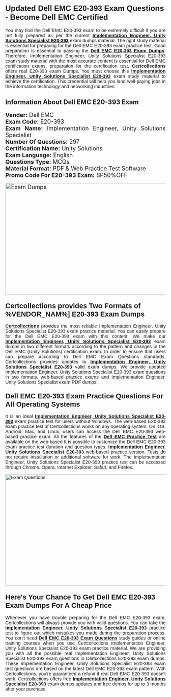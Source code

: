 <h1><span style="font-size:24px"><span style="font-family:Calibri,sans-serif"><strong>Updated Dell EMC E20-393 Exam Questions - Become Dell EMC Certified</strong></span></span></h1> <p style="text-align:justify"><span style="font-size:11pt"><span style="font-family:Calibri,sans-serif">You may find the Dell EMC E20-393 exam to be extremely difficult if you are not fully prepared as per the current <u><strong>Implementation Engineer, Unity Solutions Specialist E20-393</strong></u> exam dumps material. The right study material is essential for preparing for the Dell EMC E20-393 exam practice test. Good preparation is essential to passing the <a href="https://www.certcollections.com/e20-393-exam-questions"><u><strong>Dell EMC E20-393 Exam Dumps</strong></u></a>. Therefore, Implementation Engineer, Unity Solutions Specialist E20-393 exam study material with the most accurate content is essential for Dell EMC certification exams. preparation for the certification test, <strong>Certcollections</strong> offers real E20-393 exam Dumps. You must choose this <u><strong>Implementation Engineer, Unity Solutions Specialist E20-393</strong></u> exam study material to achieve the certification. This credential will help you land well-paying jobs in the information technology and networking industries.</span></span></p> <h2 style="text-align:justify"><strong><span style="font-size:20px">Information About Dell EMC E20-393 Exam</span></strong></h2> <p style="text-align:justify"><span style="font-size:18px"><strong>Vender:</strong> Dell EMC<br /> <strong>Exam Code:</strong> E20-393<br /> <strong>Exam Name:</strong> Implementation Engineer, Unity Solutions Specialist<br /> <strong>Number Of Questions:</strong> 297<br /> <strong>Certification Name:</strong> Unity Solutions<br /> <strong>Exam Language:</strong> English<br /> <strong>Questions Type:</strong> MCQs<br /> <strong>Material Format:</strong> PDF & Web Practice Test Software<br /> <strong>Promo Code For E20-393 Exam:</strong> SP50%OFF</span></p> <p style="text-align:justify"><span style="font-size:18px"><a href="https://www.certcollections.com/e20-393-exam-questions" rel="no-follow"><img alt="Exam Dumps" src="https://www.certcollections.com/uploads/content/certcollections.jpg" style="height:350px; width:750px" /></a></span></p> <h3><span style="font-size:22px"><span style="font-family:Calibri,sans-serif"><strong>Certcollections provides Two Formats of %VENDOR_NAM%] E20-393 Exam Dumps</strong></span></span></h3> <p style="text-align:justify"><span style="font-size:11pt"><span style="font-family:Calibri,sans-serif"><a href="https://www.certcollections.com/"><u><strong>Certcollections</strong></u></a> provides the most reliable Implementation Engineer, Unity Solutions Specialist E20-393 exam practice material. You can easily prepare for the Dell EMC E20-393 exam with this content. We make our <u><strong>Implementation Engineer, Unity Solutions Specialist E20-393</strong></u> exam dumps in two different formats according to the pattern and changes in the Dell EMC (Unity Solutions) certification exam. In order to ensure that users can prepare according to Dell EMC Exam Questions standards, Certcollections provides updates to <u><strong>Implementation Engineer, Unity Solutions Specialist E20-393</strong></u> valid exam dumps. We provide updated Implementation Engineer, Unity Solutions Specialist E20-393 exam questions in two formats, web-based practice exams and Implementation Engineer, Unity Solutions Specialist exam PDF dumps.</span></span></p> <h3><span style="font-size:22px"><span style="font-family:Calibri,sans-serif"><strong>Dell EMC E20-393 Exam Practice Questions For All Operating Systems</strong></span></span></h3> <p style="text-align:justify"><span style="font-size:11pt"><span style="font-family:Calibri,sans-serif">It is an ideal <u><strong>Implementation Engineer, Unity Solutions Specialist E20-393</strong></u> exam practice test for users without Windows. The web-based E20-393 exam practice test of Certcollections works on any operating system. On iOS, Android, Mac, and Linux, users can access the Dell EMC E20-393 web-based practice exam. All the features of the <a href="https://www.certcollections.com/dell-emc-exam-dumps"><u><strong>Dell EMC Practice Test</strong></u></a> are available on the web-based It is possible to customize the Dell EMC E20-393 exam practice test duration and question types. <u><strong>Implementation Engineer, Unity Solutions Specialist E20-393</strong></u> web-based practice version. Tests do not require installation or additional software for work. The Implementation Engineer, Unity Solutions Specialist E20-393 practice test can be accessed through Chrome, Opera, Internet Explorer, Safari, and Firefox.</span></span></p> <p style="text-align:justify"><span style="font-size:11pt"><span style="font-family:Calibri,sans-serif"><a href="https://www.certcollections.com/e20-393-exam-questions" rel="no-follow"><img alt="Exam Questions" src="https://www.certcollections.com/uploads/content/55597321.jpg" style="height:350px; width:750px" /></a></span></span></p> <h3><span style="font-size:22px"><span style="font-family:Calibri,sans-serif"><strong>Here's Your Chance To Get Dell EMC E20-393 Exam Dumps For A Cheap Price</strong></span></span></h3> <p style="text-align:justify"><span style="font-size:11pt"><span style="font-family:Calibri,sans-serif">Whenever you have trouble preparing for the Dell EMC E20-393 exam, Certcollections will always provide you with valid questions. You can take the <u><strong>Implementation Engineer, Unity Solutions Specialist E20-393</strong></u> practice test to figure out which mistakes you made during the preparation process. You don't need <a href="https://www.certcollections.com/e20-393-exam-questions"><u><strong>Dell EMC E20-393 Exam Questions</strong></u></a> study guides or online training courses when you use Certcollections Implementation Engineer, Unity Solutions Specialist E20-393 exam practice material. We are providing you with all the possible real Implementation Engineer, Unity Solutions Specialist E20-393 exam questions in Certcollections E20-393 exam dumps. These Implementation Engineer, Unity Solutions Specialist E20-393 exam test questions are based on the latest Dell EMC E20-393 exam pattern. With Certcollections, you're guaranteed a refund if real Dell EMC E20-393 doesn't work. Certcollections offers free <u><strong>Implementation Engineer, Unity Solutions Specialist E20-393</strong></u> exam dumps updates and free demos for up to 3 months after your purchase.</span></span></p>
